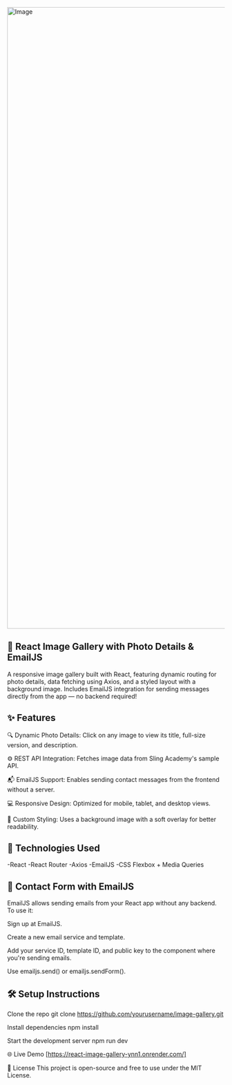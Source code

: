 <img width="1440" alt="Image" src="https://github.com/user-attachments/assets/84805f09-40c2-4218-b079-8014f29aa70a" />

##  📸 React Image Gallery with Photo Details & EmailJS
A responsive image gallery built with React, featuring dynamic routing for photo details, data fetching using Axios, and a styled layout with a background image. Includes EmailJS integration for sending messages directly from the app — no backend required!

## ✨ Features
🔍 Dynamic Photo Details: Click on any image to view its title, full-size version, and description.

⚙️ REST API Integration: Fetches image data from Sling Academy's sample API.

📬 EmailJS Support: Enables sending contact messages from the frontend without a server.

💻 Responsive Design: Optimized for mobile, tablet, and desktop views.

🎨 Custom Styling: Uses a background image with a soft overlay for better readability.

## 🚀 Technologies Used
-React
-React Router
-Axios
-EmailJS
-CSS Flexbox + Media Queries

## 📩 Contact Form with EmailJS
EmailJS allows sending emails from your React app without any backend.
To use it:

Sign up at EmailJS.

Create a new email service and template.

Add your service ID, template ID, and public key to the component where you're sending emails.

Use emailjs.send() or emailjs.sendForm().


## 🛠 Setup Instructions
Clone the repo
git clone https://github.com/yourusername/image-gallery.git

Install dependencies
npm install

Start the development server
npm run dev

🌐 Live Demo
[https://react-image-gallery-ynn1.onrender.com/]

📃 License
This project is open-source and free to use under the MIT License.
